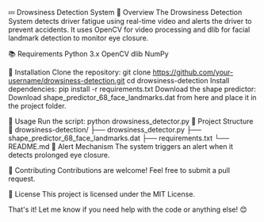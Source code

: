 💤 Drowsiness Detection System
🚗 Overview
The Drowsiness Detection System detects driver fatigue using real-time video and alerts the driver to prevent accidents. It uses OpenCV for video processing and dlib for facial landmark detection to monitor eye closure.

📚 Requirements
Python 3.x
OpenCV
dlib
NumPy

🚀 Installation
Clone the repository:
git clone https://github.com/your-username/drowsiness-detection.git
cd drowsiness-detection
Install dependencies:
pip install -r requirements.txt
Download the shape predictor: Download shape_predictor_68_face_landmarks.dat from here and place it in the project folder.

📄 Usage
Run the script:
python drowsiness_detector.py
📂 Project Structure
📂 drowsiness-detection/
├── drowsiness_detector.py
├── shape_predictor_68_face_landmarks.dat
├── requirements.txt
└── README.md
🔔 Alert Mechanism
The system triggers an alert when it detects prolonged eye closure.

🤝 Contributing
Contributions are welcome! Feel free to submit a pull request.

📝 License
This project is licensed under the MIT License.

That's it! Let me know if you need help with the code or anything else! 😊
